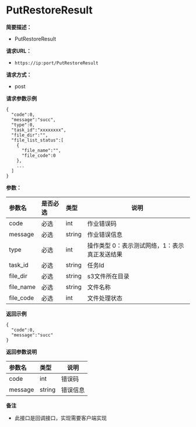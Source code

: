 # PutRestoreResult

**简要描述：** 

- PutRestoreResult

**请求URL：** 
- ` https://ip:port/PutRestoreResult `
  
**请求方式：**
- post 


 **请求参数示例**

``` 
{
  "code":0,
  "message":"succ",
  "type":0,
  "task_id":"xxxxxxxx",
  "file_dir":"",
  "file_list_status":[
    {
      "file_name":"",
      "file_code":0
    },
	...
  ]
}
```



**参数：** 

|参数名|是否必选|类型|说明|
|:----    |:---|:----- |-----   |
|code |必选  |int |作业错误码 |
|message |必选  |string |作业错误信息 |
|type |必选  |int |操作类型 0：表示测试网络，1：表示真正发送结果 |
|task_id |必选  |string |任务Id |
|file_dir |必选  |string |s3文件所在目录 |
|file_name |必选  |string |文件名称 |
|file_code |必选  |int |文件处理状态 |

 **返回示例**

``` 
{
  "code":0,
  "message":"succ"
}
```

 **返回参数说明** 

|参数名|类型|说明|
|:-----  |:-----|----- |
|code |int  |错误码
|message |string  |错误信息

 **备注** 

- 此接口是回调接口，实现需要客户端实现

        
